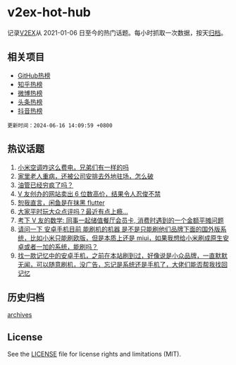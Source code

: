 # v2ex-hot-hub

 记录[V2EX](https://www.v2ex.com/)从 2021-01-06 日至今的热门话题。每小时抓取一次数据，按天[归档](archives)。
 
 ## 相关项目

- [GitHub热榜](https://github.com/snaildev/github-hot-hub)
- [知乎热榜](https://github.com/snaildev/zhihu-hot-hub)
- [微博热榜](https://github.com/snaildev/weibo-hot-hub)
- [头条热榜](https://github.com/snaildev/toutiao-hot-hub)
- [抖音热榜](https://github.com/snaildev/douyin-hot-hub)


 `更新时间：2024-06-16 14:09:59 +0800`

## 热议话题

1. [小米空调咋这么费电，兄弟们有一样的吗](https://www.v2ex.com/t/1049781)
1. [家里老人重病，还被公司安排去外地驻场，怎么破](https://www.v2ex.com/t/1049843)
1. [油管已经穷疯了吗？](https://www.v2ex.com/t/1049851)
1. [V 友创办的网站卖出 6 位数高价，结果令人忍俊不禁](https://www.v2ex.com/t/1049801)
1. [恕我直言，闲鱼是在抹黑 flutter](https://www.v2ex.com/t/1049849)
1. [大家平时玩大众点评吗？最近有点上瘾...](https://www.v2ex.com/t/1049780)
1. [考下 V 友的数学: 同事一起储值餐厅会员卡, 消费时遇到的一个金额平摊问题](https://www.v2ex.com/t/1049818)
1. [请问一下 安卓手机目前 能刷机的机器 是不是只能刷他们品牌下面的国外版系统，比如小米只能刷欧版，但是本质上还是 miui，如果我想给小米刷成原生安卓或者一加的系统，能刷吗？](https://www.v2ex.com/t/1049797)
1. [找一款记忆中的安卓手机，之前在本站刷到过，好像说是小众品牌，一直默默无闻，可以随意刷机，没广告，忘记是系统还是手机了，大佬们能否帮我找回记忆](https://www.v2ex.com/t/1049782)

## 历史归档

[archives](archives)

## License

See the [LICENSE](LICENSE) file for license rights and limitations (MIT).
